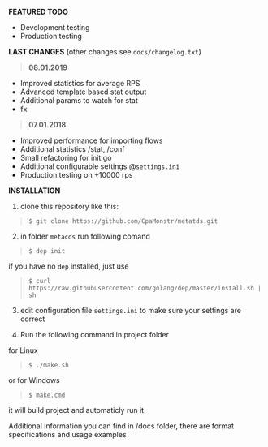 __FEATURED TODO__
+ Development testing
+ Production testing

__LAST CHANGES__ (other changes see `docs/changelog.txt`)

> __08.01.2019__

+ Improved statistics for average RPS
+ Advanced template based stat output
+ Additional params to watch for stat
+ fx

> __07.01.2018__
+ Improved performance for importing flows
+ Additional statistics /stat, /conf
+ Small refactoring for init.go
+ Additional configurable settings @`settings.ini`
+ Production testing on +10000 rps

__INSTALLATION__

1. clone this repository like this:
> `$ git clone https://github.com/CpaMonstr/metatds.git`

2. in folder `metacds` run following comand
> `$ dep init`

if you have no `dep` installed, just use
> `$ curl https://raw.githubusercontent.com/golang/dep/master/install.sh | sh`

3. edit configuration file `settings.ini` to make sure
your settings are correct

4. Run the following command in project folder

for Linux
> `$ ./make.sh` 

or for Windows
> `$ make.cmd`

it will build project and automaticly run it.

Additional information you can find in /docs folder,
there are format specifications and usage examples
